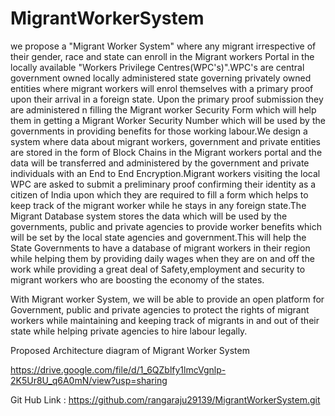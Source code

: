 # MigrantWorkerSystem



we propose a "Migrant Worker System" where any migrant irrespective of their gender, race and state can enroll in the Migrant workers Portal in the locally available "Workers Privilege Centres(WPC's)".WPC's are central government owned locally administered state governing privately owned entities where migrant workers will enrol themselves with a primary proof upon their arrival in a foreign state. Upon the primary proof submission they are administered n filling the Migrant worker Security Form which will help them in getting a Migrant Worker Security Number  which will be used by the governments in providing benefits for those working labour.We design a system where data about migrant workers, government and private entities are stored in the form of Block Chains in the Migrant workers portal and the data will be transferred and administered by the government and private individuals with an End to End Encryption.Migrant workers visiting the local WPC are asked to submit a preliminary proof confirming their identity as a citizen of India upon which they are required to fill a form which helps to keep track of the migrant worker while he stays in any foreign state.The Migrant Database system stores the data which will be used by the governments, public and private agencies to provide worker benefits which will be set by the local state agencies and government.This will help the State Governments to have a database of migrant workers in their region while helping them by providing daily wages when they are on and off the work while providing a great deal of Safety,employment and security to migrant workers who are boosting the economy of the states.

With Migrant worker System, we will be able to provide an open platform for Government, public and private agencies to protect the rights of migrant workers while maintaining and keeping track of migrants in and out of their state while helping private agencies to hire labour legally.

Proposed Architecture diagram of  Migrant Worker System

https://drive.google.com/file/d/1_6QZblfy1lmcVgnlp-2K5Ur8U_q6A0mN/view?usp=sharing 


Git Hub Link : https://github.com/rangaraju29139/MigrantWorkerSystem.git
